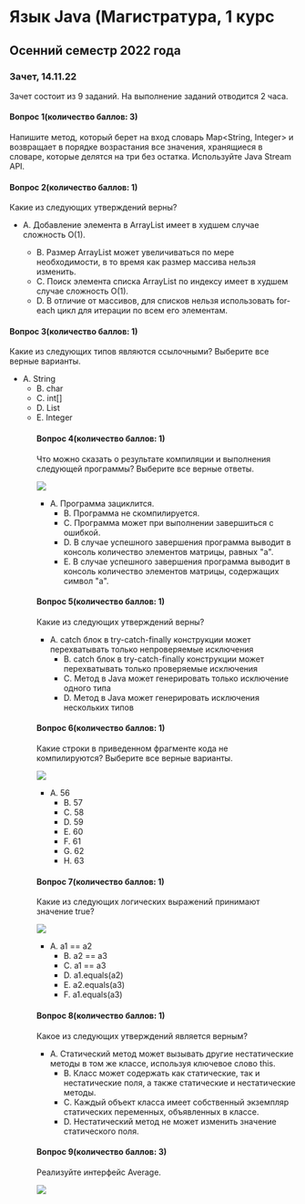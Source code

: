 # Язык Java (Магистратура, 1 курс
## Осенний семестр 2022 года

### Зачет, 14.11.22

Зачет состоит из 9 заданий. На выполнение заданий отводится 2 часа.

#### Вопрос 1(количество баллов: 3)

Напишите метод, который берет на вход словарь Map<String, Integer> и возвращает в порядке возрастания все значения, хранящиеся в словаре, которые делятся на три без остатка. Используйте Java Stream API.


#### Вопрос 2(количество баллов: 1)

Какие из следующих утверждений верны?


- A. Добавление элемента в ArrayList<T> имеет в худшем случае сложность O(1).
  - B. Размер ArrayList может увеличиваться по мере необходимости, в то время как размер массива нельзя изменить.
  - C. Поиск элемента списка ArrayList<T> по индексу имеет в худшем случае сложность O(1).
  - D. В отличие от массивов, для списков нельзя использовать for-each цикл для итерации по всем его элементам.
  
#### Вопрос 3(количество баллов: 1)

Какие из следующих типов являются ссылочными? Выберите все верные варианты.


- A. String
  - B. char
  - C. int[]
  - D. List<Object>
  - E. Integer
  
#### Вопрос 4(количество баллов: 1)

Что можно сказать о результате компиляции и выполнения следующей программы? Выберите все верные ответы.

![](https://drive.google.com/uc?id=1kRXR4cFcEFlcqJdZfQsT-HeYhMWtqYDp)

- A. Программа зациклится.
  - B. Программа не скомпилируется.
  - C. Программа может при выполнении завершиться с ошибкой.
  - D. В случае успешного завершения программа выводит в консоль количество элементов матрицы, равных "a".
  - E. В случае успешного завершения программа выводит в консоль количество элементов матрицы, содержащих символ "a".
  
#### Вопрос 5(количество баллов: 1)

Какие из следующих утверждений верны?


- A. catch блок в try-catch-finally конструкции может перехватывать только непроверяемые исключения
  - B. catch блок в try-catch-finally конструкции может перехватывать только проверяемые исключения
  - C. Метод в Java может генерировать только исключение одного типа
  - D. Метод в Java может генерировать исключения нескольких типов
  
#### Вопрос 6(количество баллов: 1)

Какие строки в приведенном фрагменте кода не компилируются? Выберите все верные варианты.

![](https://drive.google.com/uc?id=18zZ5e5sVtFN9QXn3_rLV-dQa06QvH6z3)

- A. 56
  - B. 57
  - C. 58
  - D. 59
  - E. 60
  - F. 61
  - G. 62
  - H. 63
  
#### Вопрос 7(количество баллов: 1)

Какие из следующих логических выражений принимают значение true?

![](https://drive.google.com/uc?id=1ls0aWEqN9-kII0NLhUMIivfn_0ge-i9p)

- A. a1 == a2
  - B. a2 == a3
  - C. a1 == a3
  - D. a1.equals(a2)
  - E. a2.equals(a3)
  - F. a1.equals(a3)
  
#### Вопрос 8(количество баллов: 1)

Какое из следующих утверждений является верным?


- A. Статический метод может вызывать другие нестатические методы в том же классе, используя ключевое слово this.
  - B. Класс может содержать как статические, так и нестатические поля, а также статические и нестатические методы.
  - C. Каждый объект класса имеет собственный экземпляр статических переменных, объявленных в классе.
  - D. Нестатический метод не может изменить значение статического поля.
  
#### Вопрос 9(количество баллов: 3)

Реализуйте интерфейс Average.

![](https://drive.google.com/uc?id=1dNOLTpFMv9i-aWPWMIrfPFhyT6CSbH1n)
